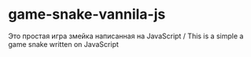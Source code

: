 # game-snake-vannila-js
Это простая игра змейка написанная на JavaScript / This is a simple a game snake written on JavaScript
